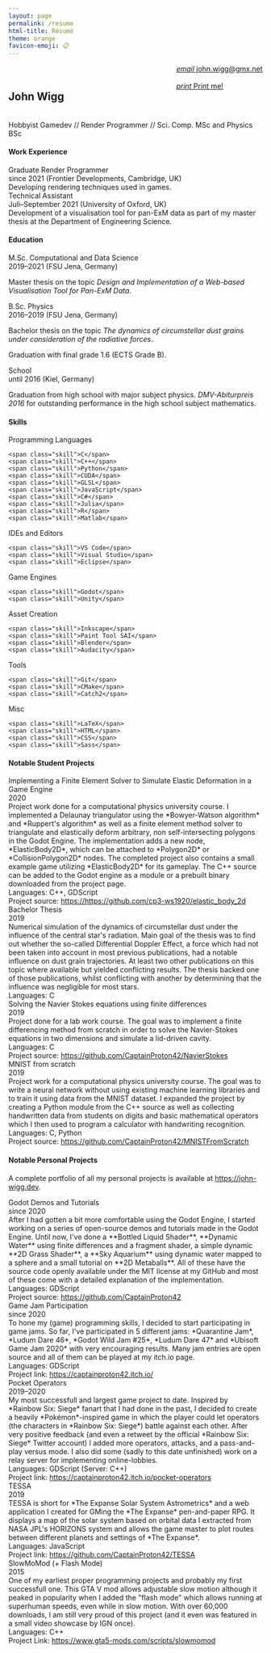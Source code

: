 ```yaml
---
layout: page
permalink: /resume
html-title: Résumé
theme: orange
favicon-emoji: 📋
---
```


<link rel="stylesheet" href="style.css">
<link rel="stylesheet" href="assets/resume.css">

<div style="display: flex; justify-content: space-between; flex-flow: row-reverse wrap">
<div>
<div><a href="mailto:john.wigg@gmx.net"><div class="link-box"> <i class="material-icons">email</i> john.wigg@gmx.net</div></a></div>
<br>
<div><a href="javascript:if(window.print)window.print()"><div class="link-box dont-print"> <i class="material-icons">print</i> Print me!</div></a></div>
</div>
<div><h2 style="margin-top: 0">John Wigg</h2><br>Hobbyist Gamedev // Render Programmer // Sci. Comp. MSc and Physics BSc</div>
</div>

#### Work Experience

<div class="group" markdown='1'>
<div class="header">
<div>Graduate Render Programmer</div><div>since 2021 (Frontier Developments, Cambridge, UK)</div>
</div>
Developing rendering techniques used in games.
</div>

<div class="group" markdown='1'>
<div class="header">
<div>Technical Assistant</div><div>Juli&ndash;September 2021 (University of Oxford, UK)</div>
</div>
Development of a visualisation tool for pan-ExM data as part of my master thesis at the Department of Engineering Science.
</div>

#### Education

<div class="group" markdown='1'>
<div class="header">
<div>M.Sc. Computational and Data Science</div><div>2019&ndash;2021 (FSU Jena, Germany)</div>
</div>

Master thesis on the topic *Design and Implementation of a Web-based Visualisation Tool for Pan-ExM Data*.

</div>

<div class="group" markdown='1'>
<div class="header">
<div>B.Sc. Physics</div><div>2016–2019 (FSU Jena, Germany)</div>
</div>

Bachelor thesis on the topic *The dynamics of circumstellar dust grains under consideration of the radiative forces*.

Graduation with final grade 1.6 (ECTS Grade B).
</div>

<div class="group" markdown='1'>
<div class="header">
<div>School</div><div>until 2016 (Kiel, Germany)</div>
</div>

Graduation from high school with major subject physics. *DMV-Abiturpreis 2016* for outstanding performance in the high school subject mathematics.
</div>

<div class="pagebreak"></div>

#### Skills

<div class="group">
    <div class="header">Programming Languages</div>
    
    <span class="skill">C</span>
    <span class="skill">C++</span>
    <span class="skill">Python</span>
    <span class="skill">CUDA</span>
    <span class="skill">GLSL</span>
    <span class="skill">JavaScript</span>
    <span class="skill">C#</span>
    <span class="skill">Julia</span>
    <span class="skill">R</span>
    <span class="skill">Matlab</span>
</div>

<div class="group">
    <div class="header">IDEs and Editors</div>
    
    <span class="skill">VS Code</span>
    <span class="skill">Visual Studio</span>
    <span class="skill">Eclipse</span>
</div>
    
<div class="group">
    <div class="header">Game Engines</div>

    <span class="skill">Godot</span>
    <span class="skill">Unity</span>
</div>

<div class="group">
    <div class="header">Asset Creation</div>

    <span class="skill">Inkscape</span>
    <span class="skill">Paint Tool SAI</span>
    <span class="skill">Blender</span>
    <span class="skill">Audacity</span>
</div>
  
<div class="group">
    <div class="header">Tools</div>

    <span class="skill">Git</span>
    <span class="skill">CMake</span>
    <span class="skill">Catch2</span>
</div>

<div class="group">
    <div class="header">Misc</div>

    <span class="skill">LaTeX</span>
    <span class="skill">HTML</span>
    <span class="skill">CSS</span>
    <span class="skill">Sass</span>
</div>

<div class="pagebreak"></div>

#### Notable Student Projects

<div class="group" markdown='1'>
<div class="header">
<div>Implementing a Finite Element Solver to Simulate Elastic Deformation in a Game Engine</div><div>2020</div>
</div>
Project work done for a computational physics university course. I implemented a Delaunay triangulator using the *Bowyer-Watson algorithm* and *Ruppert's algorithm* as well as a finite element method solver to triangulate and elastically deform arbitrary, non self-intersecting polygons in the Godot Engine. The implementation adds a new node, *ElasticBody2D*, which can be attached to *Polygon2D* or *CollisionPolygon2D* nodes. The completed project also contains a small example game utilizing *ElasticBody2D* for its gameplay. The C++ source can be added to the Godot engine as a module or a prebuilt binary downloaded from the project page.
<div class="footing">
<div>Languages: C++, GDScript</div><div class="project-source">Project source: <a href="https://github.com/cp3-ws1920/elastic_body_2d">https://https://github.com/cp3-ws1920/elastic_body_2d</a></div>
</div>
</div>

<div class="group" markdown='1'>
<div class="header">
<div>Bachelor Thesis</div><div>2019</div>
</div>
Numerical simulation of the dynamics of circumstellar dust under the influence of the central star's radiation. Main goal of the thesis was to find out whether the so-called Differential Doppler Effect, a force which had not been taken into account in most previous publications, had a notable influence on dust grain trajectories. At least two other publications on this topic where available but yielded conflicting results. The thesis backed one of those publications, whilst conflicting with another by determining that the influence was negligible for most stars.
<div class="footing">
<div>Languages: C</div>
</div>
</div>

<div class="group" markdown='1'>
<div class="header">
<div>Solving the Navier Stokes equations using finite differences</div><div>2019</div>
</div>
Project done for a lab work course. The goal was to implement a finite differencing method from scratch in order to solve the Navier-Stokes equations in two dimensions and simulate a lid-driven cavity.
<div class="footing">
<div>Languages: C</div><div class="project-source">Project source: <a href="https://github.com/CaptainProton42/NavierStokes">https://github.com/CaptainProton42/NavierStokes</a></div>
</div>
</div>

<div class="group" markdown='1'>
<div class="header">
<div>MNIST from scratch</div><div>2019</div>
</div>
Project work for a computational physics university course. The goal was to write a neural network without using existing machine learning libraries and to train it using data from the MNIST dataset. I expanded the project by creating a Python module from the C++ source as well as collecting handwritten data from students on digits and basic mathematical operators which I then used to program a calculator with handwriting recognition.
<div class="footing">
<div>Languages: C, Python</div><div class="project-source">Project source: <a href="https://github.com/CaptainProton42/MNISTFromScratch">https://github.com/CaptainProton42/MNISTFromScratch</a></div>
</div>
</div>

<div class="pagebreak"></div>

#### Notable Personal Projects

A complete portfolio of all my personal projects is available at <a href="https://john-wigg.dev">https://john-wigg.dev</a>.

<div class="group" markdown='1'>
<div class="header">
<div>Godot Demos and Tutorials</div><div>since 2020</div>
</div>
After I had gotten a bit more comfortable using the Godot Engine, I started working on a series of open-source demos and tutorials made in the Godot Engine. Until now, I've done a **Bottled Liquid Shader**, **Dynamic Water** using finite differences and a fragment shader, a simple dynamic **2D Grass Shader**, a **Sky Aquarium** using dynamic water mapped to a sphere and a small tutorial on **2D Metaballs**. All of these have the source code openly available under the MIT license at my GitHub and most of these come with a detailed explanation of the implementation.
<div class="footing">
<div>Languages: GDScript</div>
<div class="project-source">Project source: <a href="https://github.com/CaptainProton42">https://github.com/CaptainProton42</a></div>
</div>
</div>

<div class="group" markdown='1'>
<div class="header">
<div>Game Jam Participation</div><div>since 2020</div>
</div>
To hone my (game) programming skills, I decided to start participating in game jams. So far, I've participated in 5 different jams: *Quarantine Jam*, *Ludum Dare 46*, *Godot Wild Jam #25*, *Ludum Dare 47* and *Ubisoft Game Jam 2020* with very encouraging results. Many jam entries are open source and all of them can be played at my itch.io page.
<div class="footing">
<div>Languages: GDScript</div>
<div class="project-source">Project link: <a href="https://captainproton42.itch.io/">https://captainproton42.itch.io/</a></div>
</div>
</div>

<div class="group" markdown='1'>
<div class="header">
<div>Pocket Operators</div><div>2019–2020</div>
</div>
My most successfull and largest game project to date. Inspired by *Rainbow Six: Siege* fanart that I had done in the past, I decided to create a heavily *Pokémon*-inspired game in which the player could let operators (the characters in *Rainbow Six: Siege*) battle against each other. After very positive feedback (and even a retweet by the official *Rainbow Six: Siege* Twitter account) I added more operators, attacks, and a pass-and-play versus mode. I also did some (sadly to this date unfinished) work on a relay server for implementing online-lobbies.
<div class="footing">
<div>Languages: GDScript (Server: C++)</div>
<div class="project-source">Project link: <a href="https://captainproton42.itch.io/pocket-operators">https://captainproton42.itch.io/pocket-operators</a></div>
</div>
</div>

<div class="group" markdown='1'>
<div class="header">
<div>TESSA</div><div>2019</div>
</div>
TESSA is short for *The Expanse Solar System Astrometrics* and a web application I created for GMing the *The Expanse* pen-and-paper RPG. It displays a map of the solar system based on orbital data I extracted from NASA JPL's HORIZONS system and allows the game master to plot routes between different planets and settings of *The Expanse*.
<div class="footing">
<div>Languages: JavaScript</div>
<div class="project-source">Project link: <a href="https://github.com/CaptainProton42/TESSA">https://github.com/CaptainProton42/TESSA</a></div>
</div>
</div>

<div class="group" markdown='1'>
<div class="header">
<div>SlowMoMod (+ Flash Mode)</div><div>2015</div>
</div>
One of my earliest proper programming projects and probably my first successfull one. This GTA V mod allows adjustable slow motion although it peaked in popularity when I added the "flash mode" which allows running at superhuman speeds, even while in slow motion. With over 60,000 downloads, I am still very proud of this project (and it even was featured in a small video showcase by IGN once).
<div class="footing">
<div>Languages: C++</div>
<div class="project-source">Project Link: <a href="https://www.gta5-mods.com/scripts/slowmomod">https://www.gta5-mods.com/scripts/slowmomod</a></div>
</div>
</div>
